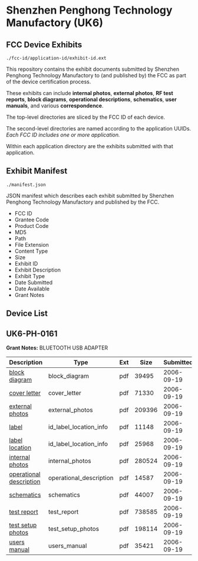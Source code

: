 # Shenzhen Penghong Technology Manufactory (UK6)
## FCC Device Exhibits

```
./fcc-id/application-id/exhibit-id.ext
```

This repository contains the exhibit documents submitted by Shenzhen Penghong Technology Manufactory to (and published by) the FCC as part of the device certification process.

These exhibits can include **internal photos**, **external photos**, **RF test reports**, **block diagrams**, **operational descriptions**, **schematics**, **user manuals**, and various **correspondence**.

The top-level directories are sliced by the FCC ID of each device.

The second-level directories are named according to the application UUIDs. *Each FCC ID includes one or more application.*

Within each application directory are the exhibits submitted with that application. 

## Exhibit Manifest

```
./manifest.json
```

JSON manifest which describes each exhibit submitted by Shenzhen Penghong Technology Manufactory and published by the FCC.

- FCC ID
- Grantee Code
- Product Code
- MD5
- Path
- File Extension
- Content Type
- Size
- Exhibit ID
- Exhibit Description
- Exhibit Type
- Date Submitted
- Date Available
- Grant Notes

## Device List
## UK6-PH-0161
**Grant Notes:** BLUETOOTH USB ADAPTER

| Description | Type | Ext | Size | Submitted | Available |
| ----------- | ---- | --- | ---- | --------- | --------- |
| [block diagram](UK6-PH-0161/1817477151c4bb2f43906f74332f2e0f/706220.pdf) | block_diagram | pdf | 39495 | 2006-09-19 | 2006-09-19 |
| [cover letter](UK6-PH-0161/1817477151c4bb2f43906f74332f2e0f/706222.pdf) | cover_letter | pdf | 71330 | 2006-09-19 | 2006-09-19 |
| [external photos](UK6-PH-0161/1817477151c4bb2f43906f74332f2e0f/706226.pdf) | external_photos | pdf | 209396 | 2006-09-19 | 2006-09-19 |
| [label](UK6-PH-0161/1817477151c4bb2f43906f74332f2e0f/706223.pdf) | id_label_location_info | pdf | 11148 | 2006-09-19 | 2006-09-19 |
| [label location](UK6-PH-0161/1817477151c4bb2f43906f74332f2e0f/706224.pdf) | id_label_location_info | pdf | 25968 | 2006-09-19 | 2006-09-19 |
| [internal photos](UK6-PH-0161/1817477151c4bb2f43906f74332f2e0f/706225.pdf) | internal_photos | pdf | 280524 | 2006-09-19 | 2006-09-19 |
| [operational description](UK6-PH-0161/1817477151c4bb2f43906f74332f2e0f/706221.pdf) | operational_description | pdf | 14587 | 2006-09-19 | 2006-09-19 |
| [schematics](UK6-PH-0161/1817477151c4bb2f43906f74332f2e0f/706227.pdf) | schematics | pdf | 44007 | 2006-09-19 | 2006-09-19 |
| [test report](UK6-PH-0161/1817477151c4bb2f43906f74332f2e0f/706228.pdf) | test_report | pdf | 738585 | 2006-09-19 | 2006-09-19 |
| [test setup photos](UK6-PH-0161/1817477151c4bb2f43906f74332f2e0f/706229.pdf) | test_setup_photos | pdf | 198114 | 2006-09-19 | 2006-09-19 |
| [users manual](UK6-PH-0161/1817477151c4bb2f43906f74332f2e0f/706230.pdf) | users_manual | pdf | 35421 | 2006-09-19 | 2006-09-19 |
